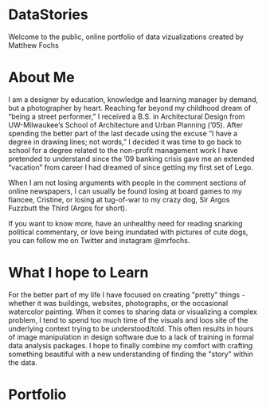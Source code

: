 # DataStories
Welcome to the public, online portfolio of data vizualizations created by Matthew Fochs

# About Me
I am a designer by education, knowledge and learning manager by demand, but a photographer by heart. Reaching far beyond my childhood dream of “being a street performer,” I received a B.S. in Architectural Design from UW-Milwaukee’s School of Architecture and Urban Planning (’05). After spending the better part of the last decade using the excuse “I have a degree in drawing lines; not words,” I decided it was time to go back to school for a degree related to the non-profit management work I have pretended to understand since the ’09 banking crisis gave me an extended “vacation” from career I had dreamed of since getting my first set of Lego.

When I am not losing arguments with people in the comment sections of online newspapers, I can usually be found losing at board games to my fiancee, Cristine, or losing at tug-of-war to my crazy dog, Sir Argos Fuzzbutt the Third (Argos for short).

If you want to know more, have an unhealthy need for reading snarking political commentary, or love being inundated with pictures of cute dogs, you can follow me on Twitter and instagram @mrfochs.

# What I hope to Learn
For the better part of my life I have focused on creating "pretty" things - whether it was buildings, websites, photographs, or the occasional watercolor painting. When it comes to sharing data or visualizing a complex problem, I tend to spend too much time of the visuals and loos site of the underlying context trying to be understood/told. This often results in hours of image manipulation in design software due to a lack of training in formal data analysis packages. I hope to finally combine my comfort with crafting something beautiful with a new understanding of finding the "story" within the data.

# Portfolio
